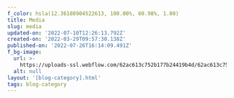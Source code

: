```yaml
---
f_color: hsla(12.36180904522613, 100.00%, 60.98%, 1.00)
title: Media
slug: media
updated-on: '2022-07-10T12:26:13.792Z'
created-on: '2022-03-29T09:57:30.138Z'
published-on: '2022-07-26T16:14:09.491Z'
f_bg-image:
  url: >-
    https://uploads-ssl.webflow.com/62ac613c752b177b24419b4d/62ac613c752b1704f0419c8b_portfolio-06.jpg
  alt: null
layout: '[blog-category].html'
tags: blog-category
---
```



